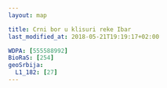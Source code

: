 ```yaml
---
layout: map

title: Crni bor u klisuri reke Ibar
last_modified_at: 2018-05-21T19:19:17+02:00

WDPA: [555588992]
BioRaS: [254]
geoSrbija:
  L1_182: [27]
---
```

